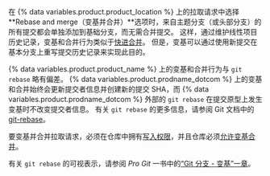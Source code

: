 在 {% data variables.product.product_location %} 上的拉取请求中选择 **Rebase and merge（变基并合并）**选项时，来自主题分支（或头部分支）的所有提交都会单独添加到基础分支，而无需合并提交。 这样，通过维护线性项目历史记录，变基和合并行为类似于[快进合并](https://git-scm.com/docs/git-merge#_fast_forward_merge)。 但是，变基可以通过使用新提交在基本分支上重写提交历史记录来实现此目的。

{% data variables.product.product_name %} 上的变基和合并行为与 `git rebase` 略有偏差。 {% data variables.product.prodname_dotcom %} 上的变基和合并始终会更新提交者信息并创建新的提交 SHA，而 {% data variables.product.prodname_dotcom %} 外部的 `git rebase` 在提交原型上发生变基时不改变提交者信息。 有关 `git rebase` 的更多信息，请参阅 Git 文档中的 [git-rebase](https://git-scm.com/docs/git-rebase)。

要变基并合并拉取请求，必须在仓库中拥有[写入权限](/articles/repository-permission-levels-for-an-organization/)，并且仓库必须[允许变基合并](/articles/configuring-commit-rebasing-for-pull-requests/)。

有关 `git rebase` 的可视表示，请参阅 _Pro Git_ 一书中的[“Git 分支 - 变基”一章](https://git-scm.com/book/en/Git-Branching-Rebasing)。
